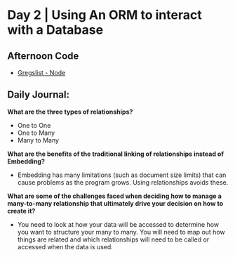 # Day 2 | Using An ORM to interact with a Database

## Afternoon Code
+ [Gregslist - Node](https://github.com/hollidavis/gregslist-node)

## Daily Journal:

**What are the three types of relationships?**

+ One to One
+ One to Many 
+ Many to Many

**What are the benefits of the traditional linking of relationships instead of Embedding?**

+ Embedding has many limitations (such as document size limits) that can cause problems as the program grows. Using relationships avoids these.

**What are some of the challenges faced when deciding how to manage a many-to-many relationship that ultimately drive your decision on how to create it?**

+ You need to look at how your data will be accessed to determine how you want to structure your many to many. You will need to map out how things are related and which relationships will need to be called or accessed when the data is used. 